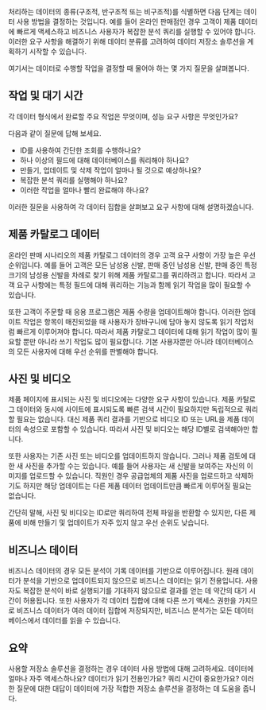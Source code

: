 처리하는 데이터의 종류(구조적, 반구조적 또는 비구조적)를 식별하면 다음 단계는 데이터 사용 방법을 결정하는 것입니다. 예를 들어 온라인 판매점인 경우 고객이 제품 데이터에 빠르게 액세스하고 비즈니스 사용자가 복잡한 분석 쿼리를 실행할 수 있어야 합니다. 이러한 요구 사항을 해결하기 위해 데이터 분류를 고려하여 데이터 저장소 솔루션을 계획하기 시작할 수 있습니다.

여기서는 데이터로 수행할 작업을 결정할 때 물어야 하는 몇 가지 질문을 살펴봅니다.

## <a name="operations-and-latency"></a>작업 및 대기 시간

각 데이터 형식에서 완료할 주요 작업은 무엇이며, 성능 요구 사항은 무엇인가요?

다음과 같이 질문에 답해 보세요.
* ID를 사용하여 간단한 조회를 수행하나요? 
* 하나 이상의 필드에 대해 데이터베이스를 쿼리해야 하나요? 
* 만들기, 업데이트 및 삭제 작업이 얼마나 될 것으로 예상하나요? 
* 복잡한 분석 쿼리를 실행해야 하나요? 
* 이러한 작업을 얼마나 빨리 완료해야 하나요?

이러한 질문을 사용하여 각 데이터 집합을 살펴보고 요구 사항에 대해 설명하겠습니다.

## <a name="product-catalog-data"></a>제품 카탈로그 데이터

온라인 판매 시나리오의 제품 카탈로그 데이터의 경우 고객 요구 사항이 가장 높은 우선 순위입니다. 예를 들어 고객은 모든 남성용 신발, 판매 중인 남성용 신발, 판매 중인 특정 크기의 남성용 신발을 차례로 찾기 위해 제품 카탈로그를 쿼리하려고 합니다. 따라서 고객 요구 사항에는 특정 필드에 대해 쿼리하는 기능과 함께 읽기 작업을 많이 필요할 수 있습니다.

또한 고객이 주문할 때 응용 프로그램은 제품 수량을 업데이트해야 합니다. 이러한 업데이트 작업은 항목이 매진되었을 때 사용자가 장바구니에 담아 놓지 않도록 읽기 작업처럼 빠르게 이루어져야 합니다. 따라서 제품 카탈로그 데이터에 대해 읽기 작업이 많이 필요할 뿐만 아니라 쓰기 작업도 많이 필요합니다. 기본 사용자뿐만 아니라 데이터베이스의 모든 사용자에 대해 우선 순위를 판별해야 합니다.

## <a name="photos-and-videos"></a>사진 및 비디오

제품 페이지에 표시되는 사진 및 비디오에는 다양한 요구 사항이 있습니다. 제품 카탈로그 데이터와 동시에 사이트에 표시되도록 빠른 검색 시간이 필요하지만 독립적으로 쿼리할 필요는 없습니다. 대신 제품 쿼리 결과를 기반으로 비디오 ID 또는 URL을 제품 데이터의 속성으로 포함할 수 있습니다. 따라서 사진 및 비디오는 해당 ID별로 검색해야만 합니다.

또한 사용자는 기존 사진 또는 비디오를 업데이트하지 않습니다. 그러나 제품 검토에 대한 새 사진을 추가할 수는 있습니다. 예를 들어 사용자는 새 신발을 보여주는 자신의 이미지를 업로드할 수 있습니다. 직원인 경우 공급업체의 제품 사진을 업로드하고 삭제하기도 하지만 해당 업데이트는 다른 제품 데이터 업데이트만큼 빠르게 이루어질 필요는 없습니다. 

간단히 말해, 사진 및 비디오는 ID로만 쿼리하여 전체 파일을 반환할 수 있지만, 다른 제품에 비해 만들기 및 업데이트가 자주 있지 않고 우선 순위도 낮습니다.  

## <a name="business-data"></a>비즈니스 데이터

비즈니스 데이터의 경우 모든 분석이 기록 데이터를 기반으로 이루어집니다. 원래 데이터가 분석을 기반으로 업데이트되지 않으므로 비즈니스 데이터는 읽기 전용입니다. 사용자도 복잡한 분석이 바로 실행되기를 기대하지 않으므로 결과를 얻는 데 약간의 대기 시간이 허용됩니다. 또한 사용자가 각 데이터 집합에 대해 다른 쓰기 액세스 권한을 가지므로 비즈니스 데이터가 여러 데이터 집합에 저장되지만, 비즈니스 분석가는 모든 데이터베이스에서 데이터를 읽을 수 있습니다.

## <a name="summary"></a>요약

사용할 저장소 솔루션을 결정하는 경우 데이터 사용 방법에 대해 고려하세요. 데이터에 얼마나 자주 액세스하나요? 데이터가 읽기 전용인가요? 쿼리 시간이 중요한가요? 이러한 질문에 대한 대답이 데이터에 가장 적합한 저장소 솔루션을 결정하는 데 도움을 줍니다.